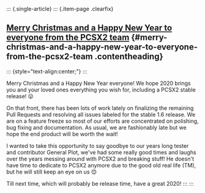 ::: {.single-article}
::: {.item-page .clearfix}
## [Merry Christmas and a Happy New Year to everyone from the PCSX2 team](/291-merry-xmas-happy-new-year-2020.html) {#merry-christmas-and-a-happy-new-year-to-everyone-from-the-pcsx2-team .contentheading}

::: {style="text-align:center;"}
:::

Merry Christmas and a Happy New Year everyone! We hope 2020 brings you
and your loved ones everything you wish for, including a PCSX2 stable
release!
😛

On that front, there has been lots of work lately on finalizing the
remaining Pull Requests and resolving all issues labeled for the stable
1.6 release. We are on a feature freeze so most of our efforts are
concentrated on polishing, bug fixing and documentation. As usual, we
are fashionably late but we hope the end product will be worth the wait!

I wanted to take this opportunity to say goodbye to our years long
tester and contributor General Plot, we've had some really good times
and laughs over the years messing around with PCSX2 and breaking stuff!
He doesn't have time to dedicate to PCSX2 anymore due to the good old
real life (TM), but he will still keep an eye on us
😊

Till next time, which will probably be release time, have a great 2020!
:::
:::
